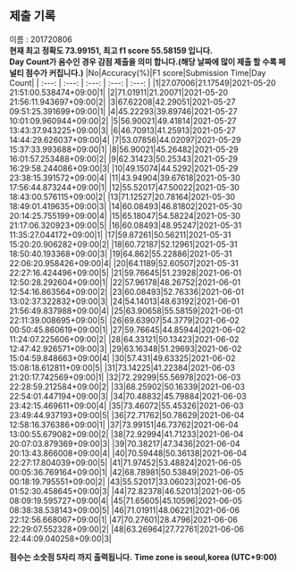


  
## 제출 기록  
이름 : 201720806  
**현재 최고 정확도 73.99151, 최고 f1 score 55.58159 입니다.**  
**Day Count가 음수인 경우 감점 제출을 의미 합니다.(해당 날짜에 많이 제출 할 수록 페널티 점수가 커집니다.)**
|No|Accuracy(%)|F1 score|Submission Time|Day Count|
| :---: | :---: | :---: | :---: | :---: |
|1|27.07006|21.17549|2021-05-20 21:51:00.538474+09:00|1|
|2|71.01911|21.20071|2021-05-20 21:56:11.943697+09:00|2|
|3|67.62208|42.29051|2021-05-27 09:51:25.391699+09:00|1|
|4|45.22293|39.89746|2021-05-27 10:01:09.960944+09:00|2|
|5|56.90021|49.41814|2021-05-27 13:43:37.943225+09:00|3|
|6|46.70913|41.25913|2021-05-27 14:44:29.626037+09:00|4|
|7|53.07856|44.02097|2021-05-29 15:37:33.993688+09:00|1|
|8|56.90021|45.26482|2021-05-29 16:01:57.253488+09:00|2|
|9|62.31423|50.25343|2021-05-29 16:29:58.244086+09:00|3|
|10|49.15074|44.5292|2021-05-29 23:38:15.391572+09:00|4|
|11|43.94904|39.67618|2021-05-30 17:56:44.873244+09:00|1|
|12|55.52017|47.50022|2021-05-30 18:43:00.576115+09:00|2|
|13|71.12527|20.78164|2021-05-30 18:49:01.419635+09:00|3|
|14|60.08493|46.81802|2021-05-30 20:14:25.755199+09:00|4|
|15|65.18047|54.58224|2021-05-30 21:17:06.320923+09:00|5|
|16|60.08493|48.95247|2021-05-31 11:35:27.044172+09:00|1|
|17|59.87261|50.56211|2021-05-31 15:20:20.906282+09:00|2|
|18|60.72187|52.12961|2021-05-31 18:50:40.193368+09:00|3|
|19|64.862|55.22886|2021-05-31 22:06:20.958426+09:00|4|
|20|64.1189|52.60507|2021-05-31 22:27:16.424496+09:00|5|
|21|59.76645|51.23928|2021-06-01 12:50:28.292604+09:00|1|
|22|57.96178|48.26752|2021-06-01 12:54:16.863564+09:00|2|
|23|60.08493|52.76336|2021-06-01 13:02:37.322832+09:00|3|
|24|54.14013|48.63192|2021-06-01 21:56:49.837988+09:00|4|
|25|63.90658|55.58159|2021-06-01 22:11:39.008695+09:00|5|
|26|69.63907|54.3779|2021-06-02 00:50:45.860619+09:00|1|
|27|59.76645|44.85944|2021-06-02 11:24:07.225606+09:00|2|
|28|64.33121|50.13423|2021-06-02 12:47:42.926571+09:00|3|
|29|63.16348|51.29693|2021-06-02 15:04:59.848663+09:00|4|
|30|57.431|49.63325|2021-06-02 15:08:18.612811+09:00|5|
|31|73.14225|41.22384|2021-06-03 21:20:17.742569+09:00|1|
|32|72.29299|55.56978|2021-06-03 22:28:59.212584+09:00|2|
|33|68.25902|50.16339|2021-06-03 22:54:01.447194+09:00|3|
|34|70.48832|45.79884|2021-06-03 23:42:15.469611+09:00|4|
|35|73.46072|55.45326|2021-06-03 23:49:44.937193+09:00|5|
|36|72.71762|50.78629|2021-06-04 12:58:16.376386+09:00|1|
|37|73.99151|46.73762|2021-06-04 13:00:55.679082+09:00|2|
|38|72.92994|41.71233|2021-06-04 20:07:03.879369+09:00|3|
|39|70.38217|47.3436|2021-06-04 20:13:43.866008+09:00|4|
|40|70.59448|50.36138|2021-06-04 22:27:17.804039+09:00|5|
|41|71.97452|53.48824|2021-06-05 00:05:36.769164+09:00|1|
|42|68.78981|50.53849|2021-06-05 00:18:19.795551+09:00|2|
|43|55.52017|33.06023|2021-06-05 01:52:30.458645+09:00|3|
|44|72.82378|46.52013|2021-06-05 08:09:19.595727+09:00|4|
|45|71.65605|45.10596|2021-06-05 08:38:38.538143+09:00|5|
|46|71.01911|48.06221|2021-06-06 22:12:56.668067+09:00|1|
|47|70.27601|28.4796|2021-06-06 22:29:07.552328+09:00|2|
|48|63.26964|27.72761|2021-06-06 22:44:09.040258+09:00|3|


**점수는 소숫점 5자리 까지 출력됩니다.**
**Time zone is seoul,korea (UTC+9:00)**
